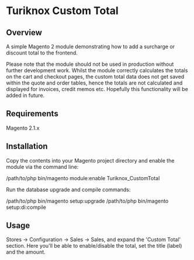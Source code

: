 # Turiknox Custom Total

## Overview

A simple Magento 2 module demonstrating how to add a surcharge or discount total to the frontend.

Please note that the module should not be used in production without further development work. Whilst the module correctly calculates the totals on the cart and checkout pages, the custom total data does not get saved within the quote and order tables, hence the totals are not calculated and displayed for invoices, credit memos etc. Hopefully this functionality will be added in future.

## Requirements

Magento 2.1.x

## Installation

Copy the contents into your Magento project directory and enable the module via the command line:

/path/to/php bin/magento module:enable Turiknox_CustomTotal

Run the database upgrade and compile commands:

/path/to/php bin/magento setup:upgrade
/path/to/php bin/magento setup:di:compile

## Usage

Stores -> Configuration -> Sales -> Sales, and expand the 'Custom Total' section. Here you'll be able to enable/disable the total, set the title (label) and the amount.

